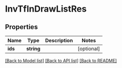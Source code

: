 # InvTfInDrawListRes

## Properties
Name | Type | Description | Notes
------------ | ------------- | ------------- | -------------
**ids** | **string** |  | [optional] 

[[Back to Model list]](../README.md#documentation-for-models) [[Back to API list]](../README.md#documentation-for-api-endpoints) [[Back to README]](../README.md)


